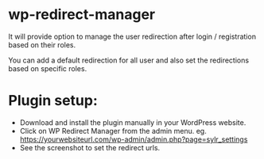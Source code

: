# wp-redirect-manager

It will provide option to manage the user redirection after login / registration based on their roles.

You can add a default redirection for all user and also set the redirections based on specific roles.

# Plugin setup:
- Download and install the plugin manually in your WordPress website.
- Click on WP Redirect Manager from the admin menu.
eg. https://yourwebsiteurl.com/wp-admin/admin.php?page=sylr_settings
- See the screenshot to set the redirect urls.
